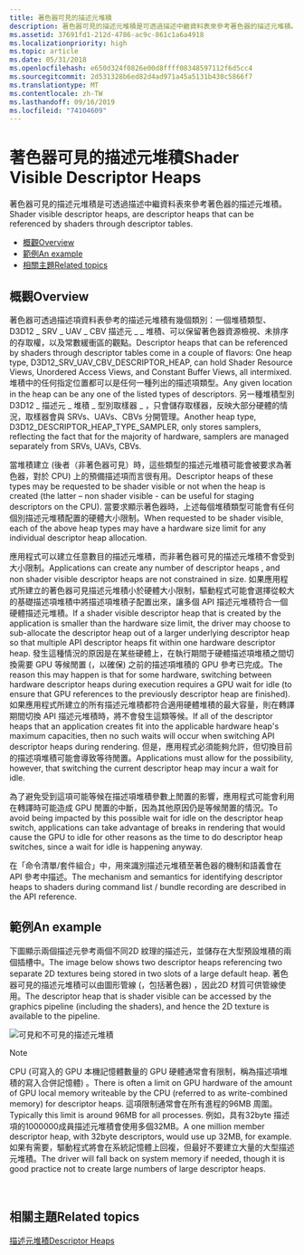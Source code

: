 ```yaml
---
title: 著色器可見的描述元堆積
description: 著色器可見的描述元堆積是可透過描述中繼資料表來參考著色器的描述元堆積。
ms.assetid: 37691fd1-212d-4786-ac9c-861c1a6a4918
ms.localizationpriority: high
ms.topic: article
ms.date: 05/31/2018
ms.openlocfilehash: e650d324f0826e00d8ffff08348597112f6d5cc4
ms.sourcegitcommit: 2d531328b6ed82d4ad971a45a5131b430c5866f7
ms.translationtype: MT
ms.contentlocale: zh-TW
ms.lasthandoff: 09/16/2019
ms.locfileid: "74104609"
---
```

# <a name="shader-visible-descriptor-heaps"></a><span data-ttu-id="69cef-103">著色器可見的描述元堆積</span><span class="sxs-lookup"><span data-stu-id="69cef-103">Shader Visible Descriptor Heaps</span></span>

<span data-ttu-id="69cef-104">著色器可見的描述元堆積是可透過描述中繼資料表來參考著色器的描述元堆積。</span><span class="sxs-lookup"><span data-stu-id="69cef-104">Shader visible descriptor heaps, are descriptor heaps that can be referenced by shaders through descriptor tables.</span></span>

-   [<span data-ttu-id="69cef-105">概觀</span><span class="sxs-lookup"><span data-stu-id="69cef-105">Overview</span></span>](#overview)
-   [<span data-ttu-id="69cef-106">範例</span><span class="sxs-lookup"><span data-stu-id="69cef-106">An example</span></span>](#an-example)
-   [<span data-ttu-id="69cef-107">相關主題</span><span class="sxs-lookup"><span data-stu-id="69cef-107">Related topics</span></span>](#related-topics)

## <a name="overview"></a><span data-ttu-id="69cef-108">概觀</span><span class="sxs-lookup"><span data-stu-id="69cef-108">Overview</span></span>

<span data-ttu-id="69cef-109">著色器可透過描述項資料表參考的描述元堆積有幾個類別：一個堆積類型、D3D12 \_ SRV \_ UAV \_ CBV 描述元 \_ \_ 堆積、可以保留著色器資源檢視、未排序的存取權，以及常數緩衝區的觀點。</span><span class="sxs-lookup"><span data-stu-id="69cef-109">Descriptor heaps that can be referenced by shaders through descriptor tables come in a couple of flavors: One heap type, D3D12\_SRV\_UAV\_CBV\_DESCRIPTOR\_HEAP, can hold Shader Resource Views, Unordered Access Views, and Constant Buffer Views, all intermixed.</span></span> <span data-ttu-id="69cef-110">堆積中的任何指定位置都可以是任何一種列出的描述項類型。</span><span class="sxs-lookup"><span data-stu-id="69cef-110">Any given location in the heap can be any one of the listed types of descriptors.</span></span> <span data-ttu-id="69cef-111">另一種堆積型別 D3D12 \_ 描述元 \_ 堆積 \_ 型別取樣器 \_ ，只會儲存取樣器，反映大部分硬體的情況，取樣器會與 SRVs、UAVs、CBVs 分開管理。</span><span class="sxs-lookup"><span data-stu-id="69cef-111">Another heap type, D3D12\_DESCRIPTOR\_HEAP\_TYPE\_SAMPLER, only stores samplers, reflecting the fact that for the majority of hardware, samplers are managed separately from SRVs, UAVs, CBVs.</span></span>

<span data-ttu-id="69cef-112">當堆積建立 (後者（非著色器可見）時，這些類型的描述元堆積可能會被要求為著色器，對於 CPU) 上的預備描述項而言很有用。</span><span class="sxs-lookup"><span data-stu-id="69cef-112">Descriptor heaps of these types may be requested to be shader visible or not when the heap is created (the latter – non shader visible - can be useful for staging descriptors on the CPU).</span></span> <span data-ttu-id="69cef-113">當要求顯示著色器時，上述每個堆積類型可能會有任何個別描述元堆積配置的硬體大小限制。</span><span class="sxs-lookup"><span data-stu-id="69cef-113">When requested to be shader visible, each of the above heap types may have a hardware size limit for any individual descriptor heap allocation.</span></span>

<span data-ttu-id="69cef-114">應用程式可以建立任意數目的描述元堆積，而非著色器可見的描述元堆積不會受到大小限制。</span><span class="sxs-lookup"><span data-stu-id="69cef-114">Applications can create any number of descriptor heaps , and non shader visible descriptor heaps are not constrained in size.</span></span> <span data-ttu-id="69cef-115">如果應用程式所建立的著色器可見描述元堆積小於硬體大小限制，驅動程式可能會選擇從較大的基礎描述項堆積中將描述項堆積子配置出來，讓多個 API 描述元堆積符合一個硬體描述元堆積。</span><span class="sxs-lookup"><span data-stu-id="69cef-115">If a shader visible descriptor heap that is created by the application is smaller than the hardware size limit, the driver may choose to sub-allocate the descriptor heap out of a larger underlying descriptor heap so that multiple API descriptor heaps fit within one hardware descriptor heap.</span></span> <span data-ttu-id="69cef-116">發生這種情況的原因是在某些硬體上，在執行期間于硬體描述項堆積之間切換需要 GPU 等候閒置 (，以確保) 之前的描述項堆積的 GPU 參考已完成。</span><span class="sxs-lookup"><span data-stu-id="69cef-116">The reason this may happen is that for some hardware, switching between hardware descriptor heaps during execution requires a GPU wait for idle (to ensure that GPU references to the previously descriptor heap are finished).</span></span> <span data-ttu-id="69cef-117">如果應用程式所建立的所有描述元堆積都符合適用硬體堆積的最大容量，則在轉譯期間切換 API 描述元堆積時，將不會發生這類等候。</span><span class="sxs-lookup"><span data-stu-id="69cef-117">If all of the descriptor heaps that an application creates fit into the applicable hardware heap's maximum capacities, then no such waits will occur when switching API descriptor heaps during rendering.</span></span> <span data-ttu-id="69cef-118">但是，應用程式必須能夠允許，但切換目前的描述項堆積可能會導致等待閒置。</span><span class="sxs-lookup"><span data-stu-id="69cef-118">Applications must allow for the possibility, however, that switching the current descriptor heap may incur a wait for idle.</span></span>

<span data-ttu-id="69cef-119">為了避免受到這項可能等候在描述項堆積參數上閒置的影響，應用程式可能會利用在轉譯時可能造成 GPU 閒置的中斷，因為其他原因仍是等候閒置的情況。</span><span class="sxs-lookup"><span data-stu-id="69cef-119">To avoid being impacted by this possible wait for idle on the descriptor heap switch, applications can take advantage of breaks in rendering that would cause the GPU to idle for other reasons as the time to do descriptor heap switches, since a wait for idle is happening anyway.</span></span>

<span data-ttu-id="69cef-120">在「命令清單/套件組合」中，用來識別描述元堆積至著色器的機制和語義會在 API 參考中描述。</span><span class="sxs-lookup"><span data-stu-id="69cef-120">The mechanism and semantics for identifying descriptor heaps to shaders during command list / bundle recording are described in the API reference.</span></span>

## <a name="an-example"></a><span data-ttu-id="69cef-121">範例</span><span class="sxs-lookup"><span data-stu-id="69cef-121">An example</span></span>

<span data-ttu-id="69cef-122">下圖顯示兩個描述元參考兩個不同2D 紋理的描述元，並儲存在大型預設堆積的兩個插槽中。</span><span class="sxs-lookup"><span data-stu-id="69cef-122">The image below shows two descriptor heaps referencing two separate 2D textures being stored in two slots of a large default heap.</span></span> <span data-ttu-id="69cef-123">著色器可見的描述元堆積可以由圖形管線 (，包括著色器) ，因此2D 材質可供管線使用。</span><span class="sxs-lookup"><span data-stu-id="69cef-123">The descriptor heap that is shader visible can be accessed by the graphics pipeline (including the shaders), and hence the 2D texture is available to the pipeline.</span></span>

![可見和不可見的描述元堆積](images/descriptor-heaps.png)

> [!Note]  
> <span data-ttu-id="69cef-125">CPU (可寫入的 GPU 本機記憶體數量的 GPU 硬體通常會有限制，稱為描述項堆積的寫入合併記憶體) 。</span><span class="sxs-lookup"><span data-stu-id="69cef-125">There is often a limit on GPU hardware of the amount of GPU local memory writeable by the CPU (referred to as write-combined memory) for descriptor heaps.</span></span> <span data-ttu-id="69cef-126">這項限制通常會在所有進程的96MB 周圍。</span><span class="sxs-lookup"><span data-stu-id="69cef-126">Typically this limit is around 96MB for all processes.</span></span> <span data-ttu-id="69cef-127">例如，具有32byte 描述項的1000000成員描述元堆積會使用多個32MB。</span><span class="sxs-lookup"><span data-stu-id="69cef-127">A one million member descriptor heap, with 32byte descriptors, would use up 32MB, for example.</span></span> <span data-ttu-id="69cef-128">如果有需要，驅動程式將會在系統記憶體上回複，但最好不要建立大量的大型描述元堆積。</span><span class="sxs-lookup"><span data-stu-id="69cef-128">The driver will fall back on system memory if needed, though it is good practice not to create large numbers of large descriptor heaps.</span></span>

 

## <a name="related-topics"></a><span data-ttu-id="69cef-129">相關主題</span><span class="sxs-lookup"><span data-stu-id="69cef-129">Related topics</span></span>

<dl> <dt>

[<span data-ttu-id="69cef-130">描述元堆積</span><span class="sxs-lookup"><span data-stu-id="69cef-130">Descriptor Heaps</span></span>](descriptor-heaps.md)
</dt> </dl>

 

 




